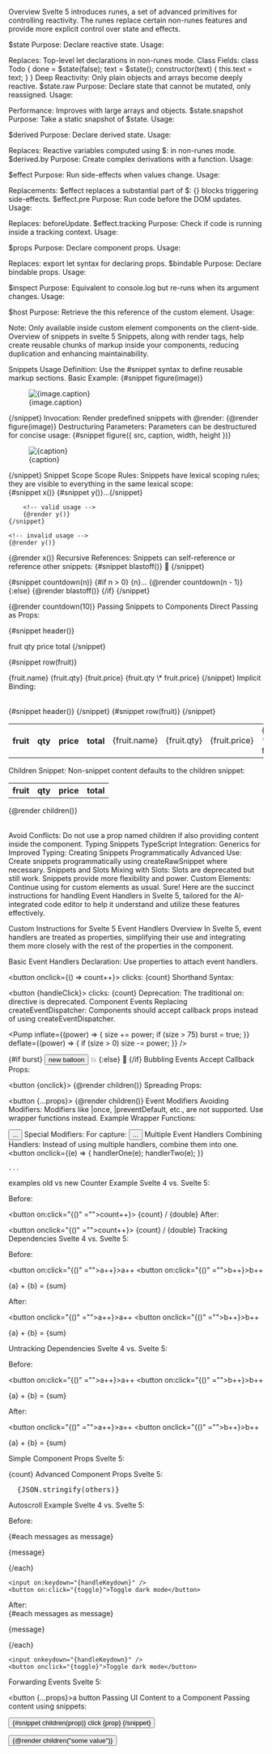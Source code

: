 Overview
Svelte 5 introduces runes, a set of advanced primitives for controlling reactivity. The runes replace certain non-runes features and provide more explicit control over state and effects.

$state
Purpose: Declare reactive state.
Usage:

<script>let count = $state(0);</script>

Replaces: Top-level let declarations in non-runes mode.
Class Fields:
class Todo {
done = $state(false);
	text = $state();
	constructor(text) {
		this.text = text;
	}
}
Deep Reactivity: Only plain objects and arrays become deeply reactive.
$state.raw
Purpose: Declare state that cannot be mutated, only reassigned.
Usage:

<script>let numbers = $state.raw([1, 2, 3]);</script>

Performance: Improves with large arrays and objects.
$state.snapshot
Purpose: Take a static snapshot of $state.
Usage:

<script>
	let counter = $state({ count: 0 });

	function onClick() {
		console.log($state.snapshot(counter));
	}
</script>

$derived
Purpose: Declare derived state.
Usage:

<script>let count = $state(0); let doubled = $derived(count * 2);</script>

Replaces: Reactive variables computed using $: in non-runes mode.
$derived.by
Purpose: Create complex derivations with a function.
Usage:

<script>
	let numbers = $state([1, 2, 3]); let total = $derived.by(() => numbers.reduce((a, b) => a + b,
	0));
</script>

$effect
Purpose: Run side-effects when values change.
Usage:

<script>
	let size = $state(50);
	let color = $state('#ff3e00');

	$effect(() => {
		const context = canvas.getContext('2d');
		context.clearRect(0, 0, canvas.width, canvas.height);
		context.fillStyle = color;
		context.fillRect(0, 0, size, size);
	});
</script>

Replacements: $effect replaces a substantial part of $: {} blocks triggering side-effects.
$effect.pre
Purpose: Run code before the DOM updates.
Usage:

<script>
	$effect.pre(() =>{' '}
	{
		// logic here
	}
	);
</script>

Replaces: beforeUpdate.
$effect.tracking
Purpose: Check if code is running inside a tracking context.
Usage:

<script>console.log('tracking:', $effect.tracking());</script>

$props
Purpose: Declare component props.
Usage:

<script>let {(prop1, prop2)} = $props();</script>

Replaces: export let syntax for declaring props.
$bindable
Purpose: Declare bindable props.
Usage:

<script>let {(bindableProp = $bindable('fallback'))} = $props();</script>

$inspect
Purpose: Equivalent to console.log but re-runs when its argument changes.
Usage:

<script>let count = $state(0); $inspect(count);</script>

$host
Purpose: Retrieve the this reference of the custom element.
Usage:

<script>
	function greet(greeting) {
		$host().dispatchEvent(new CustomEvent('greeting', { detail: greeting }));
	}
</script>

Note: Only available inside custom element components on the client-side.
Overview of snippets in svelte 5
Snippets, along with render tags, help create reusable chunks of markup inside your components, reducing duplication and enhancing maintainability.

Snippets Usage
Definition: Use the #snippet syntax to define reusable markup sections.
Basic Example:
{#snippet figure(image)}
<figure>
<img src={image.src} alt={image.caption} width={image.width} height={image.height} />
<figcaption>{image.caption}</figcaption>
</figure>
{/snippet}
Invocation: Render predefined snippets with @render:
{@render figure(image)}
Destructuring Parameters: Parameters can be destructured for concise usage:
{#snippet figure({ src, caption, width, height })}
<figure>
<img alt={caption} {src} {width} {height} />
<figcaption>{caption}</figcaption>
</figure>
{/snippet}
Snippet Scope
Scope Rules: Snippets have lexical scoping rules; they are visible to everything in the same lexical scope:

<div>
	{#snippet x()}
		{#snippet y()}...{/snippet}

    	<!-- valid usage -->
    	{@render y()}
    {/snippet}

    <!-- invalid usage -->
    {@render y()}

</div>

<!-- invalid usage -->

{@render x()}
Recursive References: Snippets can self-reference or reference other snippets:
{#snippet blastoff()}
<span>🚀</span>
{/snippet}

{#snippet countdown(n)}
{#if n > 0}
<span>{n}...</span>
{@render countdown(n - 1)}
{:else}
{@render blastoff()}
{/if}
{/snippet}

{@render countdown(10)}
Passing Snippets to Components
Direct Passing as Props:

<script>
	import Table from './Table.svelte';
	const fruits = [{ name: 'apples', qty: 5, price: 2 }, ...];
</script>

{#snippet header()}
<th>fruit</th>
<th>qty</th>
<th>price</th>
<th>total</th>
{/snippet}

{#snippet row(fruit)}
<td>{fruit.name}</td>
<td>{fruit.qty}</td>
<td>{fruit.price}</td>
<td>{fruit.qty \* fruit.price}</td>
{/snippet}

<Table data={fruits} {header} {row} />
Implicit Binding:
<table data="{fruits}">
	{#snippet header()}
	<th>fruit</th>
	<th>qty</th>
	<th>price</th>
	<th>total</th>
	{/snippet} {#snippet row(fruit)}
	<td>{fruit.name}</td>
	<td>{fruit.qty}</td>
	<td>{fruit.price}</td>
	<td>{fruit.qty * fruit.price}</td>
	{/snippet}
</table>
Children Snippet: Non-snippet content defaults to the children snippet:
<table data="{fruits}">
	<th>fruit</th>
	<th>qty</th>
	<th>price</th>
	<th>total</th>
	<!-- additional content -->
</table>

<script>
	let { data, children, row } = $props();
</script>

<table>
	<thead>
		<tr>
			{@render children()}
		</tr>
	</thead>
	<!-- table body -->
</table>
Avoid Conflicts: Do not use a prop named children if also providing content inside the component.
Typing Snippets
TypeScript Integration:
<script lang="ts">
	import type { Snippet } from 'svelte';

    let { data, children, row }: {
    	data: any[];
    	children: Snippet;
    	row: Snippet<[any]>;
    } = $props();

</script>
Generics for Improved Typing:
<script lang="ts" generics="T">
	import type { Snippet } from 'svelte';

    let { data, children, row }: {
    	data: T[];
    	children: Snippet;
    	row: Snippet<[T]>;
    } = $props();

</script>
Creating Snippets Programmatically
Advanced Use: Create snippets programmatically using createRawSnippet where necessary.
Snippets and Slots
Mixing with Slots: Slots are deprecated but still work. Snippets provide more flexibility and power.
Custom Elements: Continue using <slot /> for custom elements as usual.
Sure! Here are the succinct instructions for handling Event Handlers in Svelte 5, tailored for the AI-integrated code editor to help it understand and utilize these features effectively.

Custom Instructions for Svelte 5 Event Handlers
Overview
In Svelte 5, event handlers are treated as properties, simplifying their use and integrating them more closely with the rest of the properties in the component.

Basic Event Handlers
Declaration: Use properties to attach event handlers.

<script>
	let count = $state(0);
</script>

<button onclick={() => count++}>
clicks: {count}
</button>
Shorthand Syntax:

<script>
	let count = $state(0);

	function handleClick() {
		count++;
	}
</script>

<button {handleClick}>
clicks: {count}
</button>
Deprecation: The traditional on: directive is deprecated.
Component Events
Replacing createEventDispatcher: Components should accept callback props instead of using createEventDispatcher.

<script>
	import Pump from './Pump.svelte';

	let size = $state(15);
	let burst = $state(false);

	function reset() {
		size = 15;
		burst = false;
	}
</script>

<Pump
inflate={(power) => { size += power; if (size > 75) burst = true; }}
deflate={(power) => { if (size > 0) size -= power; }}
/>

{#if burst}
<button onclick={reset}>new balloon</button>
<span class="boom">💥</span>
{:else}
<span class="balloon" style="scale: {0.01 * size}"> 🎈 </span>
{/if}
Bubbling Events
Accept Callback Props:

<script>
	let { onclick, children } = $props();
</script>

<button {onclick}>
{@render children()}
</button>
Spreading Props:

<script>
	let { children, ...props } = $props();
</script>

<button {...props}>
{@render children()}
</button>
Event Modifiers
Avoiding Modifiers: Modifiers like |once, |preventDefault, etc., are not supported. Use wrapper functions instead.
Example Wrapper Functions:

<script>
	function once(fn) {
		return function (event) {
			if (fn) fn.call(this, event);
			fn = null;
		};
	}

	function preventDefault(fn) {
		return function (event) {
			event.preventDefault();
			fn.call(this, event);
		};
	}
</script>

<button onclick={once(preventDefault(handler))}>...</button>
Special Modifiers: For capture:
<button onclickcapture={...}>...</button>
Multiple Event Handlers
Combining Handlers: Instead of using multiple handlers, combine them into one.
<button
onclick={(e) => {
handlerOne(e);
handlerTwo(e);
}}

>

    ...

</button>
examples old vs new
Counter Example
Svelte 4 vs. Svelte 5:

Before:

<script>
	let count = 0;
	$: double = count * 2;
	$: {
		if (count > 10) alert('Too high!');
	}
</script>

<button on:click="{()" ="">count++}> {count} / {double}</button>
After:

<script>
	let count = $state(0);
	let double = $derived(count * 2);
	$effect(() => {
		if (count > 10) alert('Too high!');
	});
</script>

<button onclick="{()" ="">count++}> {count} / {double}</button>
Tracking Dependencies
Svelte 4 vs. Svelte 5:

Before:

<script>
	let a = 0;
	let b = 0;
	$: sum = add(a, b);

	function add(x, y) {
		return x + y;
	}
</script>

<button on:click="{()" ="">a++}>a++</button>
<button on:click="{()" ="">b++}>b++</button>

<p>{a} + {b} = {sum}</p>
After:
<script>
	let a = $state(0);
	let b = $state(0);
	let sum = $derived(add());

    function add() {
    	return a + b;
    }

</script>

<button onclick="{()" ="">a++}>a++</button>
<button onclick="{()" ="">b++}>b++</button>

<p>{a} + {b} = {sum}</p>
Untracking Dependencies
Svelte 4 vs. Svelte 5:

Before:

<script>
	let a = 0;
	let b = 0;
	$: sum = a + noTrack(b);

	function noTrack(value) {
		return value;
	}
</script>

<button on:click="{()" ="">a++}>a++</button>
<button on:click="{()" ="">b++}>b++</button>

<p>{a} + {b} = {sum}</p>
After:
<script>
	import { untrack } from 'svelte';

    let a = $state(0);
    let b = $state(0);
    let sum = $derived(add());

    function add() {
    	return a + untrack(() => b);
    }

</script>

<button onclick="{()" ="">a++}>a++</button>
<button onclick="{()" ="">b++}>b++</button>

<p>{a} + {b} = {sum}</p>
Simple Component Props
Svelte 5:

<script>
	let { count = 0 } = $props();
</script>

{count}
Advanced Component Props
Svelte 5:

<script>
	let { class: classname, ...others } = $props();
</script>

<pre class="{classname}">
  {JSON.stringify(others)}
</pre>

Autoscroll Example
Svelte 4 vs. Svelte 5:

Before:

<script>
	import { tick, beforeUpdate } from 'svelte';

	let theme = 'dark';
	let messages = [];
	let viewport;
	let updatingMessages = false;

	beforeUpdate(() => {
		if (updatingMessages) {
			const autoscroll =
				viewport && viewport.offsetHeight + viewport.scrollTop > viewport.scrollHeight - 50;
			if (autoscroll) {
				tick().then(() => viewport.scrollTo(0, viewport.scrollHeight));
			}
		}
	});

	function handleKeydown(event) {
		if (event.key === 'Enter') {
			const text = event.target.value;
			if (text) {
				messages = [...messages, text];
				updatingMessages = true;
				event.target.value = '';
			}
		}
	}

	function toggle() {
		theme = theme === 'dark' ? 'light' : 'dark';
	}
</script>

<div class:dark="{theme" ="" ="" ="dark" }>
	<div bind:this="{viewport}">
		{#each messages as message}
		<p>{message}</p>
		{/each}
	</div>

    <input on:keydown="{handleKeydown}" />
    <button on:click="{toggle}">Toggle dark mode</button>

</div>
After:
<script>
	import { tick } from 'svelte';

    let theme = $state('dark');
    let messages = $state([]);
    let viewport;

    $effect.pre(() => {
    	messages;
    	const autoscroll =
    		viewport && viewport.offsetHeight + viewport.scrollTop > viewport.scrollHeight - 50;
    	if (autoscroll) {
    		tick().then(() => viewport.scrollTo(0, viewport.scrollHeight));
    	}
    });

    function handleKeydown(event) {
    	if (event.key === 'Enter') {
    		const text = event.target.value;
    		if (text) {
    			messages = [...messages, text];
    			event.target.value = '';
    		}
    	}
    }

    function toggle() {
    	theme = theme === 'dark' ? 'light' : 'dark';
    }

</script>

<div class:dark="{theme" ="" ="" ="dark" }>
	<div bind:this="{viewport}">
		{#each messages as message}
		<p>{message}</p>
		{/each}
	</div>

    <input onkeydown="{handleKeydown}" />
    <button onclick="{toggle}">Toggle dark mode</button>

</div>
Forwarding Events
Svelte 5:

<script>
	let { ...props } = $props();
</script>

<button {...props}>a button</button>
Passing UI Content to a Component
Passing content using snippets:

<!-- consumer -->
<script>
	import Button from './Button.svelte';
</script>

<button>{#snippet children(prop)} click {prop} {/snippet}</button>

<!-- provider (Button.svelte) -->
<script>
	let { children } = $props();
</script>

<button>{@render children("some value")}</button>
